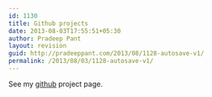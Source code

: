 ```yaml
---
id: 1130
title: Github projects
date: 2013-08-03T17:55:51+05:30
author: Pradeep Pant
layout: revision
guid: http://pradeeppant.com/2013/08/1128-autosave-v1/
permalink: /2013/08/03/1128-autosave-v1/
---
```

See my [github](https://github.com/ppant) project page.